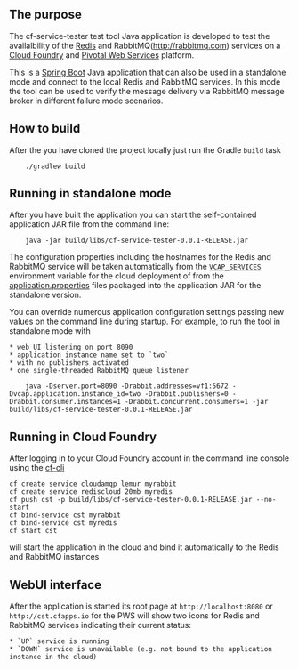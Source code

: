 The purpose
-----------

The cf-service-tester test tool Java application is developed to 
test the availalbility of the [Redis](http://redis.io) and RabbitMQ(http://rabbitmq.com) services on a
[Cloud Foundry](http://cloudfoundry.org) and [Pivotal Web Services](https://run.pivotal.io/) platform.

This is a [Spring Boot](http://projects.spring.io/spring-boot/) Java application that can also be used 
in a standalone mode and connect to the local Redis and RabbitMQ services. In this mode the tool can be
used to verify the message delivery via RabbitMQ message broker in different failure mode scenarios.

How to build
------------
After the you have cloned the project locally just run the Gradle `build` task
````
	./gradlew build
````

Running in standalone mode
-----------------------------
After you have built the application you can start the self-contained application JAR file
from the command line:
````
	java -jar build/libs/cf-service-tester-0.0.1-RELEASE.jar
````
The configuration properties including the hostnames for the Redis and RabbitMQ service will be taken automatically
from the [`VCAP_SERVICES`](http://docs.run.pivotal.io/devguide/deploy-apps/environment-variable.html) environment variable for
the cloud deployment of from the [application.properties](src/main/resources/application.properties) files packaged 
into the application JAR for the standalone version.

You can override numerous application configuration settings passing new values on the command line during startup.
For example, to run the tool in standalone mode with 

    * web UI listening on port 8090
    * application instance name set to `two`
    * with no publishers activated
    * one single-threaded RabbitMQ queue listener

````
	java -Dserver.port=8090 -Drabbit.addresses=vf1:5672 -Dvcap.application.instance_id=two -Drabbit.publishers=0 -Drabbit.consumer.instances=1 -Drabbit.concurrent.consumers=1 -jar build/libs/cf-service-tester-0.0.1-RELEASE.jar
````

Running in Cloud Foundry
------------------------
After logging in to your Cloud Foundry account in the command line console using the [cf-cli](https://github.com/cloudfoundry/cli)
````
cf create service cloudamqp lemur myrabbit
cf create service rediscloud 20mb myredis
cf push cst -p build/libs/cf-service-tester-0.0.1-RELEASE.jar --no-start
cf bind-service cst myrabbit
cf bind-service cst myredis
cf start cst
````
will start the application in the cloud and bind it automatically to the Redis and RabbitMQ instances

WebUI interface
---------------
After the application is started its root page at `http://localhost:8080` or `http://cst.cfapps.io` for the PWS will show two 
icons for Redis and RabbitMQ services indicating their current status:

    * `UP` service is running
    * `DOWN` service is unavailable (e.g. not bound to the application instance in the cloud)

